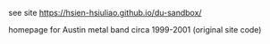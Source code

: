 

see site https://hsien-hsiuliao.github.io/du-sandbox/

homepage for Austin metal band circa 1999-2001 (original site code)

